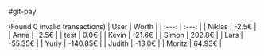 #git-pay

(Found 0 invalid transactions)
| User | Worth |
| :---: | :---: |
| Niklas | -2.5€ |
| Anna | -2.5€ |
| test | 0.0€ |
| Kevin | -21.6€ |
| Simon | 202.8€ |
| Lars | -55.35€ |
| Yuriy | -140.85€ |
| Judith | -13.0€ |
| Moritz | 64.93€ |
